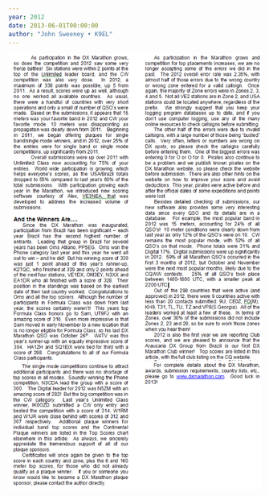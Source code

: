 ```yaml
---
year: 2012
date: 2013-06-01T00:00:00
author: "John Sweeney • K9EL"
---
```


![Article](./article-page1.gif)
![Article](./article-page2.gif)

